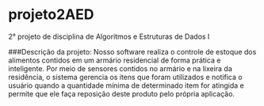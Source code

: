 # projeto2AED
2° projeto de disciplina de Algoritmos e Estruturas de Dados I

###Descrição da projeto:
Nosso software realiza o controle de estoque dos alimentos contidos em um armário residencial de forma prática e inteligente. Por meio de sensores contidos no armário e na lixeira da residência, o sistema gerencia os itens que foram utilizados e notifica o usuário quando a quantidade mínima de determinado item for atingida e permite que ele faça reposição deste produto pelo própria aplicação.
